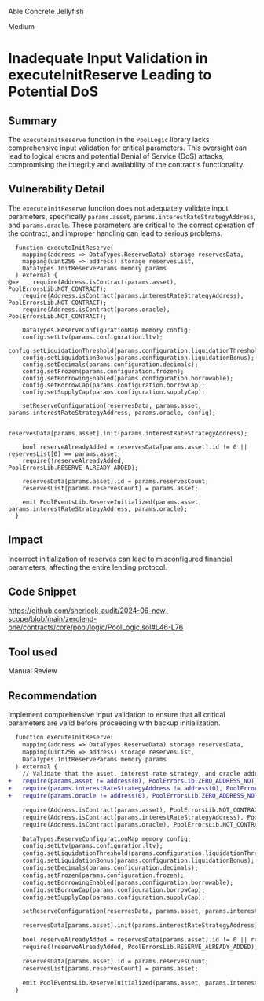 Able Concrete Jellyfish

Medium

# Inadequate Input Validation in executeInitReserve Leading to Potential DoS

## Summary
The `executeInitReserve` function in the `PoolLogic` library lacks comprehensive input validation for critical parameters. This oversight can lead to logical errors and potential Denial of Service (DoS) attacks, compromising the integrity and availability of the contract's functionality.

## Vulnerability Detail
The `executeInitReserve` function does not adequately validate input parameters, specifically `params.asset`, `params.interestRateStrategyAddress`, and `params.oracle`. These parameters are critical to the correct operation of the contract, and improper handling can lead to serious problems.
```solidity
  function executeInitReserve(
    mapping(address => DataTypes.ReserveData) storage reservesData,
    mapping(uint256 => address) storage reservesList,
    DataTypes.InitReserveParams memory params
  ) external {
@=>    require(Address.isContract(params.asset), PoolErrorsLib.NOT_CONTRACT);
    require(Address.isContract(params.interestRateStrategyAddress), PoolErrorsLib.NOT_CONTRACT);
    require(Address.isContract(params.oracle), PoolErrorsLib.NOT_CONTRACT);

    DataTypes.ReserveConfigurationMap memory config;
    config.setLtv(params.configuration.ltv);
    config.setLiquidationThreshold(params.configuration.liquidationThreshold);
    config.setLiquidationBonus(params.configuration.liquidationBonus);
    config.setDecimals(params.configuration.decimals);
    config.setFrozen(params.configuration.frozen);
    config.setBorrowingEnabled(params.configuration.borrowable);
    config.setBorrowCap(params.configuration.borrowCap);
    config.setSupplyCap(params.configuration.supplyCap);

    setReserveConfiguration(reservesData, params.asset, params.interestRateStrategyAddress, params.oracle, config);

    reservesData[params.asset].init(params.interestRateStrategyAddress);

    bool reserveAlreadyAdded = reservesData[params.asset].id != 0 || reservesList[0] == params.asset;
    require(!reserveAlreadyAdded, PoolErrorsLib.RESERVE_ALREADY_ADDED);

    reservesData[params.asset].id = params.reservesCount;
    reservesList[params.reservesCount] = params.asset;

    emit PoolEventsLib.ReserveInitialized(params.asset, params.interestRateStrategyAddress, params.oracle);
  }
```


## Impact
Incorrect initialization of reserves can lead to misconfigured financial parameters, affecting the entire lending protocol.

## Code Snippet
https://github.com/sherlock-audit/2024-06-new-scope/blob/main/zerolend-one/contracts/core/pool/logic/PoolLogic.sol#L46-L76

## Tool used

Manual Review

## Recommendation
Implement comprehensive input validation to ensure that all critical parameters are valid before proceeding with backup initialization.
```diff
  function executeInitReserve(
    mapping(address => DataTypes.ReserveData) storage reservesData,
    mapping(uint256 => address) storage reservesList,
    DataTypes.InitReserveParams memory params
  ) external {
    // Validate that the asset, interest rate strategy, and oracle addresses are not zero
+   require(params.asset != address(0), PoolErrorsLib.ZERO_ADDRESS_NOT_VALID);
+   require(params.interestRateStrategyAddress != address(0), PoolErrorsLib.ZERO_ADDRESS_NOT_VALID);
+   require(params.oracle != address(0), PoolErrorsLib.ZERO_ADDRESS_NOT_VALID);

    require(Address.isContract(params.asset), PoolErrorsLib.NOT_CONTRACT);
    require(Address.isContract(params.interestRateStrategyAddress), PoolErrorsLib.NOT_CONTRACT);
    require(Address.isContract(params.oracle), PoolErrorsLib.NOT_CONTRACT);

    DataTypes.ReserveConfigurationMap memory config;
    config.setLtv(params.configuration.ltv);
    config.setLiquidationThreshold(params.configuration.liquidationThreshold);
    config.setLiquidationBonus(params.configuration.liquidationBonus);
    config.setDecimals(params.configuration.decimals);
    config.setFrozen(params.configuration.frozen);
    config.setBorrowingEnabled(params.configuration.borrowable);
    config.setBorrowCap(params.configuration.borrowCap);
    config.setSupplyCap(params.configuration.supplyCap);

    setReserveConfiguration(reservesData, params.asset, params.interestRateStrategyAddress, params.oracle, config);

    reservesData[params.asset].init(params.interestRateStrategyAddress);

    bool reserveAlreadyAdded = reservesData[params.asset].id != 0 || reservesList[0] == params.asset;
    require(!reserveAlreadyAdded, PoolErrorsLib.RESERVE_ALREADY_ADDED);

    reservesData[params.asset].id = params.reservesCount;
    reservesList[params.reservesCount] = params.asset;

    emit PoolEventsLib.ReserveInitialized(params.asset, params.interestRateStrategyAddress, params.oracle);
  }
```
